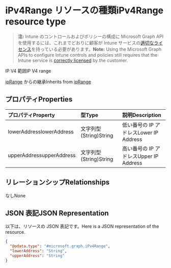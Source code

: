 # <a name="ipv4range-resource-type"></a><span data-ttu-id="33c63-101">iPv4Range リソースの種類</span><span class="sxs-lookup"><span data-stu-id="33c63-101">iPv4Range resource type</span></span>

> <span data-ttu-id="33c63-102">**注:** Intune のコントロールおよびポリシーの構成に Microsoft Graph API を使用するには、これまでどおりに顧客が Intune サービスの[適切なライセンス](https://go.microsoft.com/fwlink/?linkid=839381)を持っている必要があります。</span><span class="sxs-lookup"><span data-stu-id="33c63-102">**Note:** Using the Microsoft Graph APIs to configure Intune controls and policies still requires that the Intune service is [correctly licensed](https://go.microsoft.com/fwlink/?linkid=839381) by the customer.</span></span>

<span data-ttu-id="33c63-103">IP V4 範囲</span><span class="sxs-lookup"><span data-stu-id="33c63-103">IP V4 range</span></span>

<span data-ttu-id="33c63-104">[ipRange](../resources/intune_mam_iprange.md) からの継承</span><span class="sxs-lookup"><span data-stu-id="33c63-104">Inherits from [ipRange](../resources/intune_mam_iprange.md)</span></span>

## <a name="properties"></a><span data-ttu-id="33c63-105">プロパティ</span><span class="sxs-lookup"><span data-stu-id="33c63-105">Properties</span></span>
|<span data-ttu-id="33c63-106">プロパティ</span><span class="sxs-lookup"><span data-stu-id="33c63-106">Property</span></span>|<span data-ttu-id="33c63-107">型</span><span class="sxs-lookup"><span data-stu-id="33c63-107">Type</span></span>|<span data-ttu-id="33c63-108">説明</span><span class="sxs-lookup"><span data-stu-id="33c63-108">Description</span></span>|
|:---|:---|:---|
|<span data-ttu-id="33c63-109">lowerAddress</span><span class="sxs-lookup"><span data-stu-id="33c63-109">lowerAddress</span></span>|<span data-ttu-id="33c63-110">文字列型 (String)</span><span class="sxs-lookup"><span data-stu-id="33c63-110">String</span></span>|<span data-ttu-id="33c63-111">低い番号の IP アドレス</span><span class="sxs-lookup"><span data-stu-id="33c63-111">Lower IP Address</span></span>|
|<span data-ttu-id="33c63-112">upperAddress</span><span class="sxs-lookup"><span data-stu-id="33c63-112">upperAddress</span></span>|<span data-ttu-id="33c63-113">文字列型 (String)</span><span class="sxs-lookup"><span data-stu-id="33c63-113">String</span></span>|<span data-ttu-id="33c63-114">高い番号の IP アドレス</span><span class="sxs-lookup"><span data-stu-id="33c63-114">Upper IP Address</span></span>|

## <a name="relationships"></a><span data-ttu-id="33c63-115">リレーションシップ</span><span class="sxs-lookup"><span data-stu-id="33c63-115">Relationships</span></span>
<span data-ttu-id="33c63-116">なし</span><span class="sxs-lookup"><span data-stu-id="33c63-116">None</span></span>
## <a name="json-representation"></a><span data-ttu-id="33c63-117">JSON 表記</span><span class="sxs-lookup"><span data-stu-id="33c63-117">JSON Representation</span></span>
<span data-ttu-id="33c63-118">以下は、リソースの JSON 表記です。</span><span class="sxs-lookup"><span data-stu-id="33c63-118">Here is a JSON representation of the resource.</span></span>
<!-- {
  "blockType": "resource",
  "@odata.type": "microsoft.graph.iPv4Range"
}
-->
``` json
{
  "@odata.type": "#microsoft.graph.iPv4Range",
  "lowerAddress": "String",
  "upperAddress": "String"
}
```



